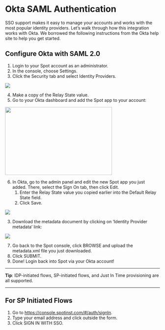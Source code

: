 # Okta SAML Authentication

SSO support makes it easy to manage your accounts and works with the most popular identity providers. Let’s walk through how this integration works with Okta. We borrowed the following instructions from the Okta help site to help you get started.

## Configure Okta with SAML 2.0
1. Login to your Spot account as an administrator.
2. In the console, choose Settings.
3. Click the Security tab and select Identity Providers.

<img src="/administration/_media/okta-saml-01.png" />

4. Make a copy of the Relay State value.
5. Go to your Okta dashboard and add the Spot app to your account:

<img src="/administration/_media/okta-saml-02.png" width="348" height="221" />

6. In Okta, go to the admin panel and edit the new Spot app you just added. There, select the Sign On tab, then click Edit.
   1. Enter the Relay State value you copied earlier into the Default Relay State field.
   2. Click Save.

<img src="/administration/_media/okta-saml-03.png" />

   3. Download the metadata document by clicking on ‘Identity Provider metadata‘ link:

<img src="/administration/_media/okta-saml-04.png" />

7. Go back to the Spot console, click BROWSE and upload the metadata.xml file you just downloaded.
8. Click SUBMIT.
9. Done! Login back into Spot via your Okta account!

---
**Tip**: IDP-initiated flows, SP-initiated flows, and Just In Time provisioning are all supported.

---

## For SP Initiated Flows
1. Go to https://console.spotinst.com/#/auth/signIn.
2. Type your email address and click outside the form.
3. Click SIGN IN WITH SSO.
